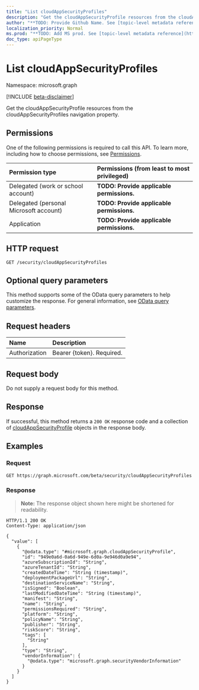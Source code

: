 ```yaml
---
title: "List cloudAppSecurityProfiles"
description: "Get the cloudAppSecurityProfile resources from the cloudAppSecurityProfiles navigation property."
author: "**TODO: Provide Github Name. See [topic-level metadata reference](https://msgo.azurewebsites.net/add/document/guidelines/metadata.html#topic-level-metadata)**"
localization_priority: Normal
ms.prod: "**TODO: Add MS prod. See [topic-level metadata reference](https://msgo.azurewebsites.net/add/document/guidelines/metadata.html#topic-level-metadata)**"
doc_type: apiPageType
---
```


# List cloudAppSecurityProfiles
Namespace: microsoft.graph

[!INCLUDE [beta-disclaimer](../../includes/beta-disclaimer.md)]

Get the cloudAppSecurityProfile resources from the cloudAppSecurityProfiles navigation property.

## Permissions
One of the following permissions is required to call this API. To learn more, including how to choose permissions, see [Permissions](/graph/permissions-reference).

|Permission type|Permissions (from least to most privileged)|
|:---|:---|
|Delegated (work or school account)|**TODO: Provide applicable permissions.**|
|Delegated (personal Microsoft account)|**TODO: Provide applicable permissions.**|
|Application|**TODO: Provide applicable permissions.**|

## HTTP request

<!-- {
  "blockType": "ignored"
}
-->
``` http
GET /security/cloudAppSecurityProfiles
```

## Optional query parameters
This method supports some of the OData query parameters to help customize the response. For general information, see [OData query parameters](/graph/query-parameters).

## Request headers
|Name|Description|
|:---|:---|
|Authorization|Bearer {token}. Required.|

## Request body
Do not supply a request body for this method.

## Response

If successful, this method returns a `200 OK` response code and a collection of [cloudAppSecurityProfile](../resources/cloudappsecurityprofile.md) objects in the response body.

## Examples

### Request
<!-- {
  "blockType": "request",
  "name": "list_cloudappsecurityprofile"
}
-->
``` http
GET https://graph.microsoft.com/beta/security/cloudAppSecurityProfiles
```


### Response
>**Note:** The response object shown here might be shortened for readability.
<!-- {
  "blockType": "response",
  "truncated": true,
  "@odata.type": "Collection(microsoft.graph.cloudAppSecurityProfile)"
}
-->
``` http
HTTP/1.1 200 OK
Content-Type: application/json

{
  "value": [
    {
      "@odata.type": "#microsoft.graph.cloudAppSecurityProfile",
      "id": "949e0a6d-0a6d-949e-6d0a-9e946d0a9e94",
      "azureSubscriptionId": "String",
      "azureTenantId": "String",
      "createdDateTime": "String (timestamp)",
      "deploymentPackageUrl": "String",
      "destinationServiceName": "String",
      "isSigned": "Boolean",
      "lastModifiedDateTime": "String (timestamp)",
      "manifest": "String",
      "name": "String",
      "permissionsRequired": "String",
      "platform": "String",
      "policyName": "String",
      "publisher": "String",
      "riskScore": "String",
      "tags": [
        "String"
      ],
      "type": "String",
      "vendorInformation": {
        "@odata.type": "microsoft.graph.securityVendorInformation"
      }
    }
  ]
}
```


